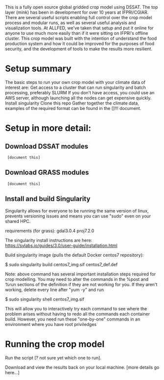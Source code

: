 This is a fully open source global gridded crop model using DSSAT. The top layer (mink) has been in development for over 10 years at IFPRI/CGIAR. There are several useful scripts enabling full control over the crop model process and modular runs, as well as several useful analysis and visualization tools. At ALLFED, we've taken that setup and put it online for anyone to use much more easily than if it were sitting on IFPRI's offline cluster. This crop model was built with the intention of understand the food production system and how it could be improved for the purposes of food security, and the development of tools to make the results more resilient.

# Setup summary
The basic steps to run your own crop model with your climate data of interest are:
    Get access to a cluster that can run singularity and batch processing, preferably SLURM 
        If you don't have access, you could use an AWS server, although launching all the nodes can get expensive quickly.
    Install singularity
    Clone this repo
    Gather together the climate data, examples of the required format can be found in the []!!! document.

# Setup in more detail:

## Download DSSAT modules
     [document this]
## Download GRASS modules
     [document this]

## Install and build Singularity

Singularity allows for everyone to be running the same version of linux, prevents versioning issues and means you can use "sudo" even on your shared HPC.

requirements (for grass):
gdal3.0.4
proj7.2.0

The singularity install instructions are here:
https://sylabs.io/guides/3.0/user-guide/installation.html

Build singularity image (pulls the default Docker centos7 repository):

$ sudo singularity build centos7_img.sif centos7_def.def

Note: above command has several important installation steps required for crop modelling. You may need to alter the commands in the %post and %run sections of the definition if they are not working for you. If they aren't working, delete every line after "yum -y" and run 

$ sudo singularity shell centos7_img.sif

This will allow you to interactively try each command to see where the problem arises without having to redo all the commands each container build. However, you need run these "one-by-one" commands in an environment where you have root priviledges

# Running the crop model

Run the script [? not sure yet which one to run].

Download and view the results back on your local machine.
    [more details go here...]